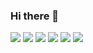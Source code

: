 ### Hi there 👋

<!--
**abhinavgujral/abhinavgujral** is a ✨ _special_ ✨ repository because its `README.md` (this file) appears on your GitHub profile.

Here are some ideas to get you started:

- 🔭 I’m currently working on ...
- 🌱 I’m currently learning ...
- 👯 I’m looking to collaborate on ...
- 🤔 I’m looking for help with ...
- 💬 Ask me about ...
- 📫 How to reach me: ...
- 😄 Pronouns: ...
- ⚡ Fun fact: ...
-->
<img src="https://github-readme-stats.vercel.app/api?username=abhinavgujral&&show_icons=true&title_color=ffffff&icon_color=bb2acf&text_color=daf7dc&bg_color=151515">

<img src="https://github-readme-stats.vercel.app/api/top-langs/?username=abhinavgujral&layout=compact&theme=algolia">
<img src="https://github-readme-streak-stats.herokuapp.com/?user=abhinavgujral&theme=tokyonight">
<img src="https://github-readme-stats.vercel.app/api/top-langs/?username=abhinavgujral&theme=dracula&hide_langs_below=1">
<img src="https://activity-graph.herokuapp.com/graph?username=chhabraharsh37&theme=dracula">
<img src="https://github-profile-trophy.vercel.app/?username=abhinavgujral&theme=monokai&row=1&column=4">
